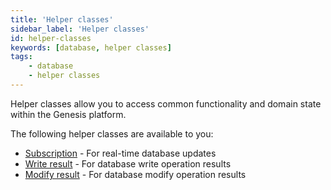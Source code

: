 ```yaml
---
title: 'Helper classes'
sidebar_label: 'Helper classes'
id: helper-classes
keywords: [database, helper classes]
tags:
    - database
    - helper classes
---
```


Helper classes allow you to access common functionality and domain state within the Genesis platform.

The following helper classes are available to you:

- [Subscription](./02_subscription/01_overview.md) - For real-time database updates
- [Write result](/database/helper-classes/write-result/) - For database write operation results
- [Modify result](/database/helper-classes/modify-details/) - For database modify operation results